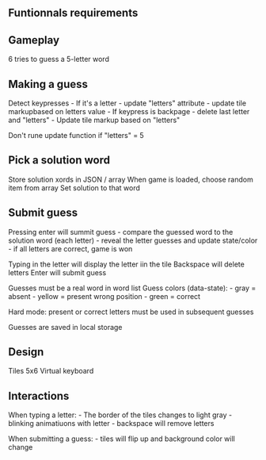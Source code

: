 ## Funtionnals requirements


## Gameplay

6 tries to guess a 5-letter word

## Making a guess

Detect keypresses
    - If it's a letter
         - update "letters" attribute
         - update tile markupbased on letters value 
    - If keypress is backpage
        - delete last letter and "letters"
        - Update tile markup based on "letters"

Don't rune update function if "letters" = 5

## Pick a solution word

Store solution xords in JSON / array
When game is loaded, choose random item from array
Set solution to that word

## Submit guess

Pressing enter will summit guess
    - compare the guessed word to the solution word (each letter)
    - reveal the letter guesses and update state/color
    - if all letters are correct, game is won


Typing in the letter will display the letter iin the tile
Backspace will delete letters
Enter will submit guess

Guesses must be a real word in word list
Guess colors (data-state):
    - gray = absent
    - yellow = present wrong position
    - green = correct

Hard mode: present or correct letters must be used in subsequent guesses

Guesses are saved in local storage

## Design

Tiles 5x6
Virtual keyboard

## Interactions

When typing a letter:
    - The border of the tiles changes to light gray
    - blinking animatiuons with letter
    - backspace will remove letters

When submitting a guess:
    - tiles will flip up and background color will change